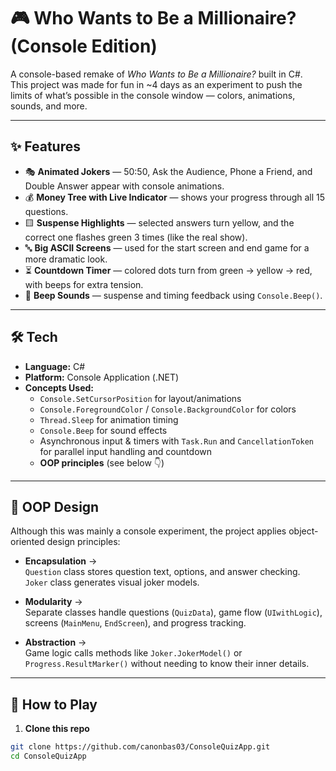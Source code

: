 # 🎮 Who Wants to Be a Millionaire? (Console Edition)

A console-based remake of *Who Wants to Be a Millionaire?* built in C#.  
This project was made for fun in ~4 days as an experiment to push the limits of what’s possible in the console window — colors, animations, sounds, and more.

---

## ✨ Features

- 🎭 **Animated Jokers** — 50:50, Ask the Audience, Phone a Friend, and Double Answer appear with console animations.  
- 💰 **Money Tree with Live Indicator** — shows your progress through all 15 questions.  
- 🟨 **Suspense Highlights** — selected answers turn yellow, and the correct one flashes green 3 times (like the real show).  
- 🔤 **Big ASCII Screens** — used for the start screen and end game for a more dramatic look.  
- ⏳ **Countdown Timer** — colored dots turn from green → yellow → red, with beeps for extra tension.  
- 🎵 **Beep Sounds** — suspense and timing feedback using `Console.Beep()`.

---

## 🛠️ Tech

- **Language:** C#  
- **Platform:** Console Application (.NET)  
- **Concepts Used:**  
  - `Console.SetCursorPosition` for layout/animations  
  - `Console.ForegroundColor` / `Console.BackgroundColor` for colors  
  - `Thread.Sleep` for animation timing  
  - `Console.Beep` for sound effects  
  - Asynchronous input & timers with `Task.Run` and `CancellationToken` for parallel input handling and countdown  
  - **OOP principles** (see below 👇)

---

## 🧩 OOP Design

Although this was mainly a console experiment, the project applies object-oriented design principles:

- **Encapsulation** →  
  `Question` class stores question text, options, and answer checking.  
  `Joker` class generates visual joker models.

- **Modularity** →  
  Separate classes handle questions (`QuizData`), game flow (`UIwithLogic`), screens (`MainMenu`, `EndScreen`), and progress tracking.

- **Abstraction** →  
  Game logic calls methods like `Joker.JokerModel()` or `Progress.ResultMarker()` without needing to know their inner details.

---

## 🚀 How to Play

1. **Clone this repo**  

```bash
git clone https://github.com/canonbas03/ConsoleQuizApp.git
cd ConsoleQuizApp
